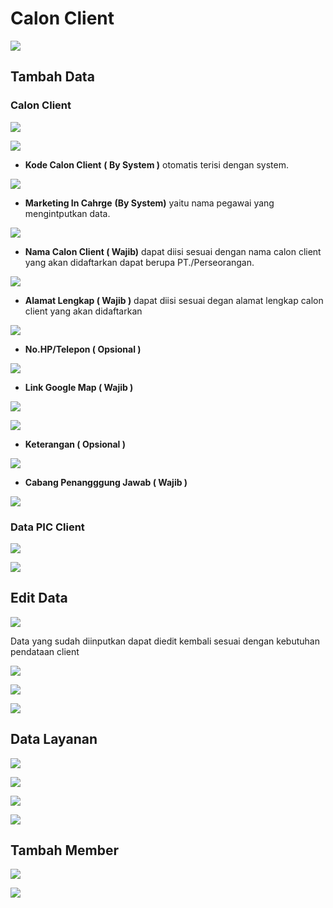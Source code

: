 # Calon Client

![](<../../../../../.gitbook/assets/image (32).png>)

## Tambah Data

### Calon Client

![](<../../../../../.gitbook/assets/image (34).png>)

![](<../../../../../.gitbook/assets/image (12).png>)

* **Kode Calon Client** **( By System )** otomatis terisi dengan system.

![](<../../../../../.gitbook/assets/image (41).png>)



* **Marketing In Cahrge** **(By System)** yaitu nama pegawai yang mengintputkan data.

![](<../../../../../.gitbook/assets/image (37) (1).png>)



* **Nama Calon Client ( Wajib)** dapat diisi sesuai dengan nama calon client yang akan didaftarkan dapat berupa PT./Perseorangan.

![](<../../../../../.gitbook/assets/image (25) (1).png>)

* **Alamat Lengkap ( Wajib )** dapat diisi sesuai degan alamat lengkap calon client yang akan didaftarkan

![](<../../../../../.gitbook/assets/image (33).png>)



* **No.HP/Telepon ( Opsional )**

![](<../../../../../.gitbook/assets/image (13).png>)



* **Link Google Map ( Wajib )**

![](<../../../../../.gitbook/assets/image (49).png>)

![](<../../../../../.gitbook/assets/image (43).png>)



* **Keterangan ( Opsional )**

![](<../../../../../.gitbook/assets/image (6) (1).png>)



* **Cabang Penangggung Jawab ( Wajib )**

![](<../../../../../.gitbook/assets/image (29).png>)



### Data PIC Client

![](<../../../../../.gitbook/assets/image (31) (1).png>)

![](<../../../../../.gitbook/assets/image (30).png>)



## Edit Data

![](<../../../../../.gitbook/assets/image (36).png>)

Data yang sudah diinputkan dapat diedit kembali sesuai dengan kebutuhan pendataan client

![](<../../../../../.gitbook/assets/image (46).png>)

![](<../../../../../.gitbook/assets/image (39).png>)

![](<../../../../../.gitbook/assets/image (17) (1).png>)



## Data Layanan

![](<../../../../../.gitbook/assets/image (22).png>)

![](<../../../../../.gitbook/assets/image (9).png>)

![](<../../../../../.gitbook/assets/image (15).png>)

![](<../../../../../.gitbook/assets/image (51).png>)



## Tambah Member

![](<../../../../../.gitbook/assets/image (17).png>)

![](<../../../../../.gitbook/assets/image (37).png>)
